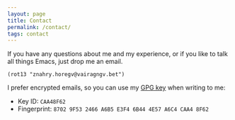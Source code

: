 ```yaml
---
layout: page
title: Contact
permalink: /contact/
tags: contact
---
```


If you have any questions about me and my experience, or if you like to talk all
things Emacs, just drop me an email.

`(rot13 "znahry.horegv@vairagngv.bet")`

I prefer encrypted emails, so you can use my [GPG
key](https://github.com/manuel-uberti/manuel-uberti.github.io/blob/master/pubkey.txt)
when writing to me:

- Key ID: `CAA48F62`
- Fingerprint: `8702 9F53 2466 A6B5 E3F4 6B44 4E57 A6C4 CAA4 8F62`
